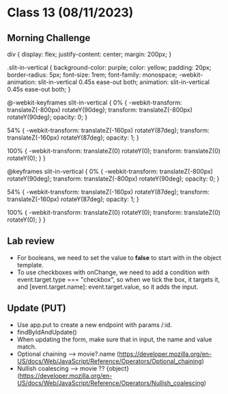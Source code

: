 # Class 13 (08/11/2023)

## Morning Challenge

<!--  CSS challenge -->

div {
display: flex;
justify-content: center;
margin: 200px;
}

.slit-in-vertical {
background-color: purple;
color: yellow;
padding: 20px;
border-radius: 5px;
font-size: 1rem;
font-family: monospace;
-webkit-animation: slit-in-vertical 0.45s ease-out both;
animation: slit-in-vertical 0.45s ease-out both;
}

@-webkit-keyframes slit-in-vertical {
0% {
-webkit-transform: translateZ(-800px) rotateY(90deg);
transform: translateZ(-800px) rotateY(90deg);
opacity: 0;
}

54% {
-webkit-transform: translateZ(-160px) rotateY(87deg);
transform: translateZ(-160px) rotateY(87deg);
opacity: 1;
}

100% {
-webkit-transform: translateZ(0) rotateY(0);
transform: translateZ(0) rotateY(0);
}
}

@keyframes slit-in-vertical {
0% {
-webkit-transform: translateZ(-800px) rotateY(90deg);
transform: translateZ(-800px) rotateY(90deg);
opacity: 0;
}

54% {
-webkit-transform: translateZ(-160px) rotateY(87deg);
transform: translateZ(-160px) rotateY(87deg);
opacity: 1;
}

100% {
-webkit-transform: translateZ(0) rotateY(0);
transform: translateZ(0) rotateY(0);
}
}

## Lab review

- For booleans, we need to set the value to **false** to start with in the object template.
- To use checkboxes with onChange, we need to add a condition with event.target.type === "checkbox", so when we tick the box, it targets it, and [event.target.name]: event.target.value, so it adds the input.

## Update (PUT)

- Use app.put to create a new endpoint with params /:id.
- findByIdAndUpdate()
- When updating the form, make sure that in input, the name and value match.
- Optional chaining --> movie?.name (https://developer.mozilla.org/en-US/docs/Web/JavaScript/Reference/Operators/Optional_chaining)
- Nullish coalescing --> movie ?? {object}(https://developer.mozilla.org/en-US/docs/Web/JavaScript/Reference/Operators/Nullish_coalescing)
